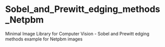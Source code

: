 # Sobel_and_Prewitt_edging_methods_Netpbm
Minimal Image Library for Computer Vision - Sobel and Prewitt edging methods example for Netpbm images

